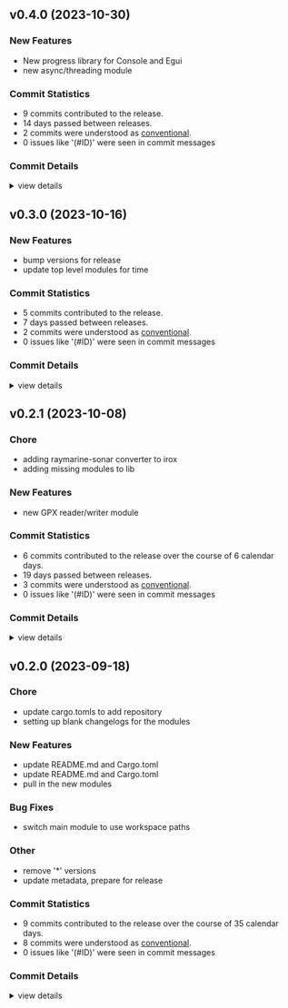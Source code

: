


## v0.4.0 (2023-10-30)

### New Features

 - <csr-id-9154e78f047c5c93578b5e316021af18825b6a8c/> New progress library for Console and Egui
 - <csr-id-d495715a0cfd5c30b1fe659382f16210e8dad538/> new async/threading module

### Commit Statistics

<csr-read-only-do-not-edit/>

 - 9 commits contributed to the release.
 - 14 days passed between releases.
 - 2 commits were understood as [conventional](https://www.conventionalcommits.org).
 - 0 issues like '(#ID)' were seen in commit messages

### Commit Details

<csr-read-only-do-not-edit/>

<details><summary>view details</summary>

 * **Uncategorized**
    - Release irox-structs_derive v0.2.2 ([`34beb37`](https://github.com/spmadden/irox/commit/34beb379d42063a43f36ccc44919fdc8c0b7ce83))
    - Release irox-threading v0.1.0 ([`08f47a9`](https://github.com/spmadden/irox/commit/08f47a91b2ddfb3f1b229fe7c7202e3d443bd71d))
    - Release irox-progress v0.1.0 ([`d79aacd`](https://github.com/spmadden/irox/commit/d79aacd7314e63b29f1f709d74da5e50e92c26b5))
    - Release irox-egui-extras v0.3.1 ([`8e46d34`](https://github.com/spmadden/irox/commit/8e46d34b6abc9fa1eb8379460dcbddcc8a2d4326))
    - Release irox-types v0.2.2 ([`9776f77`](https://github.com/spmadden/irox/commit/9776f7787fb3cbdfe84d96d5e0c2360d59f64e57))
    - Release irox-units v0.3.1 ([`e0690ec`](https://github.com/spmadden/irox/commit/e0690ec6af8cc52fd98a9d67073e6b7b1b3089eb))
    - Release irox-tools v0.3.0, safety bump 12 crates ([`eb83b27`](https://github.com/spmadden/irox/commit/eb83b27b20c23e51e5b0fc3b7b3704e2c03af46c))
    - New progress library for Console and Egui ([`9154e78`](https://github.com/spmadden/irox/commit/9154e78f047c5c93578b5e316021af18825b6a8c))
    - New async/threading module ([`d495715`](https://github.com/spmadden/irox/commit/d495715a0cfd5c30b1fe659382f16210e8dad538))
</details>

## v0.3.0 (2023-10-16)

### New Features

 - <csr-id-8dc3f98d6b32d735c009468feb0ba32dc367d49a/> bump versions for release
 - <csr-id-6954cd342702f75b4485a03f30b494c478889108/> update top level modules for time

### Commit Statistics

<csr-read-only-do-not-edit/>

 - 5 commits contributed to the release.
 - 7 days passed between releases.
 - 2 commits were understood as [conventional](https://www.conventionalcommits.org).
 - 0 issues like '(#ID)' were seen in commit messages

### Commit Details

<csr-read-only-do-not-edit/>

<details><summary>view details</summary>

 * **Uncategorized**
    - Release irox-carto v0.3.0, irox-csv v0.3.0, irox-egui-extras v0.3.0, irox-gpx v0.2.0, irox-influxdb_v1 v0.3.0, irox-nmea0183 v0.2.0, irox-raymarine-sonar v0.2.0, irox-time v0.1.0, irox-winlocation-api v0.2.0, irox v0.3.0 ([`dfa6258`](https://github.com/spmadden/irox/commit/dfa6258b8f93f6d27b85d2f3f4e209599a8168ad))
    - Release irox-units v0.3.0, irox-carto v0.3.0, irox-csv v0.3.0, irox-egui-extras v0.3.0, irox-gpx v0.2.0, irox-influxdb_v1 v0.3.0, irox-nmea0183 v0.2.0, irox-raymarine-sonar v0.2.0, irox-time v0.1.0, irox-winlocation-api v0.2.0, irox v0.3.0, safety bump 2 crates ([`a6c0a5f`](https://github.com/spmadden/irox/commit/a6c0a5fcfc4070b8cbc1442192b7eaef275e80f2))
    - Bump versions for release ([`8dc3f98`](https://github.com/spmadden/irox/commit/8dc3f98d6b32d735c009468feb0ba32dc367d49a))
    - Release irox-tools v0.2.2 ([`f49db4f`](https://github.com/spmadden/irox/commit/f49db4fc702003b0e464b0dbcc65cdcf0c629935))
    - Update top level modules for time ([`6954cd3`](https://github.com/spmadden/irox/commit/6954cd342702f75b4485a03f30b494c478889108))
</details>

## v0.2.1 (2023-10-08)

<csr-id-3300f2ad844907609b1fc6cdaa5b632ae28cde95/>
<csr-id-3ebb2f1f68bb1cb598bcdf651fd0656702e03aaf/>

### Chore

 - <csr-id-3300f2ad844907609b1fc6cdaa5b632ae28cde95/> adding raymarine-sonar converter to irox
 - <csr-id-3ebb2f1f68bb1cb598bcdf651fd0656702e03aaf/> adding missing modules to lib

### New Features

 - <csr-id-b378b9da294474e73936e4e52bba9ae103fc1590/> new GPX reader/writer module

### Commit Statistics

<csr-read-only-do-not-edit/>

 - 6 commits contributed to the release over the course of 6 calendar days.
 - 19 days passed between releases.
 - 3 commits were understood as [conventional](https://www.conventionalcommits.org).
 - 0 issues like '(#ID)' were seen in commit messages

### Commit Details

<csr-read-only-do-not-edit/>

<details><summary>view details</summary>

 * **Uncategorized**
    - Release irox-networking v0.2.1, irox v0.2.1 ([`5303955`](https://github.com/spmadden/irox/commit/5303955be8ac39766f2ba2ff3bde32e7d031a7f4))
    - Release irox v0.2.1 ([`08857ab`](https://github.com/spmadden/irox/commit/08857abce22d969539d22126d0f569ba0c39b4a1))
    - Release irox-tools v0.2.1, irox-carto v0.2.1, irox-egui-extras v0.2.1, irox-gpx v0.1.0, irox-types v0.2.1, irox-structs_derive v0.2.1, irox-raymarine-sonar v0.1.0, irox-stats v0.2.1, irox-winlocation-api v0.1.1, irox v0.2.1 ([`68d770b`](https://github.com/spmadden/irox/commit/68d770bb78abe49bf30364ca17ddb6f7bfda05d9))
    - New GPX reader/writer module ([`b378b9d`](https://github.com/spmadden/irox/commit/b378b9da294474e73936e4e52bba9ae103fc1590))
    - Adding raymarine-sonar converter to irox ([`3300f2a`](https://github.com/spmadden/irox/commit/3300f2ad844907609b1fc6cdaa5b632ae28cde95))
    - Adding missing modules to lib ([`3ebb2f1`](https://github.com/spmadden/irox/commit/3ebb2f1f68bb1cb598bcdf651fd0656702e03aaf))
</details>

## v0.2.0 (2023-09-18)

<csr-id-80d2b88bdcb553faaeafc09673c31d7ebedafd19/>
<csr-id-1a365333397b02a5f911d0897c3bf0c80f6c2b80/>
<csr-id-6fa2e180f0c44bb4cbf76738acdda5631ecea20e/>
<csr-id-49d55665ffd9ebcfe0394e40cb36bcc35a6a72f9/>

### Chore

 - <csr-id-80d2b88bdcb553faaeafc09673c31d7ebedafd19/> update cargo.tomls to add repository
 - <csr-id-1a365333397b02a5f911d0897c3bf0c80f6c2b80/> setting up blank changelogs for the modules

### New Features

 - <csr-id-1d102501e7a44c37461e77184031897b0ab07bc0/> update README.md and Cargo.toml
 - <csr-id-a70805c7577dc7678755adf65e343f370ed45a68/> update README.md and Cargo.toml
 - <csr-id-0bdd1d966cfbc6b4a18a19c860bb97925d2371b9/> pull in the new modules

### Bug Fixes

 - <csr-id-22537981c6fdd413869998f6af0dd0b727fb1d4e/> switch main module to use workspace paths

### Other

 - <csr-id-6fa2e180f0c44bb4cbf76738acdda5631ecea20e/> remove '*' versions
 - <csr-id-49d55665ffd9ebcfe0394e40cb36bcc35a6a72f9/> update metadata, prepare for release

### Commit Statistics

<csr-read-only-do-not-edit/>

 - 9 commits contributed to the release over the course of 35 calendar days.
 - 8 commits were understood as [conventional](https://www.conventionalcommits.org).
 - 0 issues like '(#ID)' were seen in commit messages

### Commit Details

<csr-read-only-do-not-edit/>

<details><summary>view details</summary>

 * **Uncategorized**
    - Release irox-enums_derive v0.2.0, irox-enums v0.2.0, irox-tools v0.2.0, irox-units v0.2.0, irox-carto v0.2.0, irox-csv v0.2.0, irox-egui-extras v0.2.0, irox-networking v0.2.0, irox-types v0.2.0, irox-influxdb_v1 v0.2.0, irox-structs_derive v0.2.0, irox-structs v0.2.0, irox-nmea0183 v0.1.0, irox-sirf v0.2.0, irox-stats v0.2.0, irox-winlocation-api v0.1.0, irox v0.2.0, safety bump 10 crates ([`6a72204`](https://github.com/spmadden/irox/commit/6a722046661ceef02a66c2067e2c5c15ce102e04))
    - Update cargo.tomls to add repository ([`80d2b88`](https://github.com/spmadden/irox/commit/80d2b88bdcb553faaeafc09673c31d7ebedafd19))
    - Setting up blank changelogs for the modules ([`1a36533`](https://github.com/spmadden/irox/commit/1a365333397b02a5f911d0897c3bf0c80f6c2b80))
    - Update README.md and Cargo.toml ([`1d10250`](https://github.com/spmadden/irox/commit/1d102501e7a44c37461e77184031897b0ab07bc0))
    - Update README.md and Cargo.toml ([`a70805c`](https://github.com/spmadden/irox/commit/a70805c7577dc7678755adf65e343f370ed45a68))
    - Switch main module to use workspace paths ([`2253798`](https://github.com/spmadden/irox/commit/22537981c6fdd413869998f6af0dd0b727fb1d4e))
    - Pull in the new modules ([`0bdd1d9`](https://github.com/spmadden/irox/commit/0bdd1d966cfbc6b4a18a19c860bb97925d2371b9))
    - Remove '*' versions ([`6fa2e18`](https://github.com/spmadden/irox/commit/6fa2e180f0c44bb4cbf76738acdda5631ecea20e))
    - Update metadata, prepare for release ([`49d5566`](https://github.com/spmadden/irox/commit/49d55665ffd9ebcfe0394e40cb36bcc35a6a72f9))
</details>

